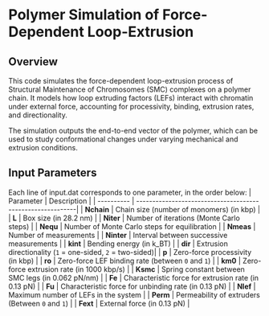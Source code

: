 # Polymer Simulation of Force-Dependent Loop-Extrusion
## Overview
This code simulates the force-dependent loop-extrusion process of Structural Maintenance of Chromosomes (SMC) complexes on a polymer chain. It models how loop extruding factors (LEFs) interact with chromatin under external force, accounting for processivity, binding, extrusion rates, and directionality.

The simulation outputs the end-to-end vector of the polymer, which can be used to study conformational changes under varying mechanical and extrusion conditions.
## Input Parameters
Each line of input.dat corresponds to one parameter, in the order below:
| Parameter  | Description                                                | 
| ---------- | -----------------------------------------------------------| 
| **Nchain** | Chain size (number of monomers) (in kbp)                   | 
| **L**      | Box size (in 28.2 nm)                                      | 
| **Niter**  | Number of iterations (Monte Carlo steps)                   |
| **Nequ**   | Number of Monte Carlo steps for equilibration              |
| **Nmeas**  | Number of measurements                                     |
| **Ninter** | Interval between successive measurements                   | 
| **kint**   | Bending energy (in k_BT)                                   | 
| **dir**    | Extrusion directionality (`1` = one-sided, `2` = two-sided)| 
| **p**      | Zero-force processivity (in kbp)                           |
| **ro**     | Zero-force LEF binding rate (between `0` and `1`)          |
| **km0**    | Zero-force extrusion rate (in 1000 kbp/s)                  |
| **Ksmc**   | Spring constant between SMC legs (in 0.062 pN/nm)          |
| **Fe**     | Characteristic force for extrusion rate (in 0.13 pN)       | 
| **Fu**     | Characteristic force for unbinding rate (in 0.13 pN)       | 
| **Nlef**   | Maximum number of LEFs in the system                       |
| **Perm**   | Permeability of extruders (Between `0` and `1`)            | 
| **Fext**   | External force (in 0.13 pN)                                | 
